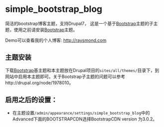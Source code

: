 # simple_bootstrap_blog
简洁的bootstrap博客主题，支持Drupal7，
这是一个基于[Bootstrap](https://drupal.org/project/bootstrap)主题的子主题，使用之前请安装[Bootstrap](https://drupal.org/project/bootstrap)主题。

Demo可以查看我的个人博客: http://raysmond.com

## 主题安装
下载[Bootstrap](https://drupal.org/project/bootstrap)基主题和本主题放在Drupal项目的`sites/all/themes/`目录下，到网站中启用本主题即可。关于Bootstrap子主题的问题可以参考http://drupal.org/node/1978010。

## 启用之后的设置：

- 在主题设置`/admin/appearance/settings/simple_bootstrap_blog`中的Advanced下面的BOOTSTRAPCDN选择BootstrapCDN version 为3.0.2。


